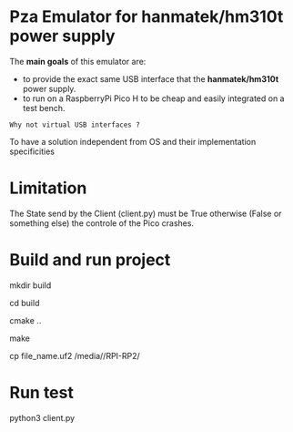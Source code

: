 # Pza Emulator for hanmatek/hm310t power supply

The **main goals** of this emulator are:

- to provide the exact same USB interface that the **hanmatek/hm310t** power supply.
- to run on a RaspberryPi Pico H to be cheap and easily integrated on a test bench.

`Why not virtual USB interfaces ?`

To have a solution independent from OS and their implementation specificities


# Limitation

The State send by the Client (client.py) must be True otherwise (False or something else) the controle of the Pico crashes.


# Build and run project

mkdir build

cd build

cmake ..

make

cp file_name.uf2 /media/<user>/RPI-RP2/

# Run test

python3 client.py
